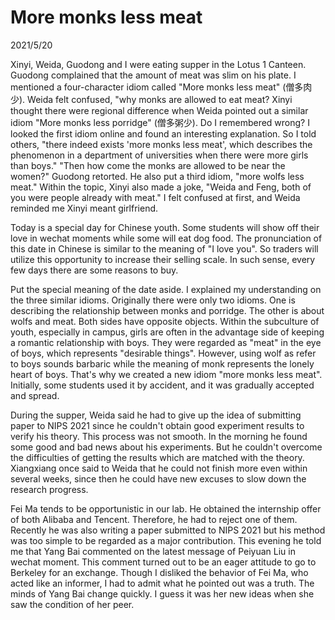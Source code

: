 # More monks less meat
2021/5/20

Xinyi, Weida, Guodong and I were eating supper in the Lotus 1 Canteen. Guodong complained that
the amount of meat was slim on his plate. I mentioned a four-character idiom called "More monks
less meat" (僧多肉少). Weida felt confused, "why monks are allowed to eat meat? Xinyi thought
there were regional difference when Weida pointed out a similar idiom "More monks less porridge"
 (僧多粥少). Do I remembered wrong? I looked the first idiom online and found an interesting
 explanation. So I told others, "there indeed exists 'more monks less meat', which describes
 the phenomenon in a department of universities when there were more girls than boys."
 "Then how come the monks are allowed to be near the women?" Guodong retorted. He
 also put a third idiom, "more wolfs less meat." Within the topic, Xinyi also made a joke,
 "Weida and Feng, both of you were people already with meat." I felt confused at first,
 and Weida reminded me Xinyi meant girlfriend.

Today is a special day for Chinese youth. Some students will show off their love in wechat
moments while some will eat dog food. The pronunciation of this date in Chinese is similar
to the meaning of "I love you". So traders will utilize this opportunity to increase their
selling scale. In such sense, every few days there are some reasons to buy.

Put the special meaning of the date aside. I explained my understanding on the three similar
idioms. Originally there were only two idioms. One is describing the relationship between
monks and porridge. The other is about wolfs and meat. Both sides have opposite objects.
Within the subculture of youth, especially in campus, girls are often in the advantage side
of keeping a romantic relationship with boys. They were regarded as "meat" in the eye of boys,
which represents "desirable things". However, using wolf as refer to boys sounds barbaric
while the meaning of monk represents the lonely heart of boys. That's why we created a new
idiom "more monks less meat". Initially, some students used it by accident, and it was gradually
accepted and spread.

During the supper, Weida said he had to give up the idea of submitting paper to NIPS 2021 since he couldn't obtain good experiment results
to verify his theory. This process was not smooth. In the morning he found some good and bad news
about his experiments. But he couldn't overcome the difficulties of getting the results which are matched
with the theory.
Xiangxiang once said to Weida that he could not finish more even within several weeks, since then
he could have new excuses to slow down the research progress.

Fei Ma tends to be opportunistic in our lab. He obtained the internship offer of both Alibaba
and Tencent. Therefore, he had to reject one of them. Recently he was also writing a paper submitted
to NIPS 2021 but his method was too simple to be regarded as a major contribution.
This evening he told me that Yang Bai commented on the latest message of Peiyuan Liu in wechat moment.
This comment turned out to be an eager attitude to go to Berkeley for an exchange. Though I disliked
the behavior of Fei Ma, who acted like an informer, I had to admit what he pointed out was a truth.
The minds of Yang Bai change quickly. I guess it was her new ideas when she saw the condition of her peer.

